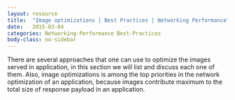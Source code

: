 ```yaml
---
layout: resource
title:  "Image optimizations | Best Practices | Networking Performance"
date:   2015-03-04
categories: Networking-Performance Best-Practices
body-class: no-sidebar
---
```


There are several approaches that one can use to optimize the images served in application, in this section we will list and discuss each one of them. Also, image optimizations is among the top priorities in the network optimization of an application, because images contribute maximum to the total size of response payload in an application.